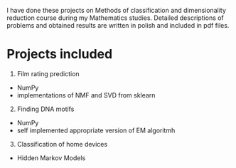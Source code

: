 I have done these projects on Methods of classification and dimensionality reduction course during my Mathematics studies. Detailed descriptions of problems and obtained results are written in polish and included in pdf files. 

# Projects included

1. Film rating prediction
- NumPy
- implementations of NMF and SVD from sklearn
2. Finding DNA motifs
- NumPy
- self implemented appropriate version of EM algoritmh
3. Classification of home devices
- Hidden Markov Models
